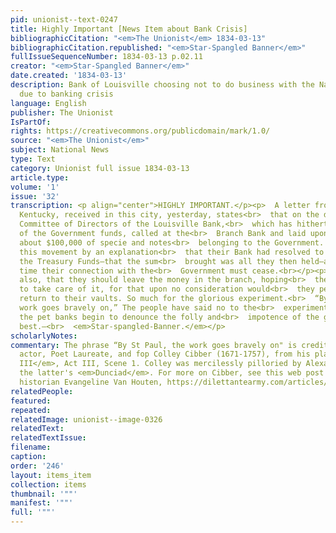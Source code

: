 ```yaml
---
pid: unionist--text-0247
title: Highly Important [News Item about Bank Crisis]
bibliographicCitation: "<em>The Unionist</em> 1834-03-13"
bibliographicCitation.republished: "<em>Star-Spangled Banner</em>"
fullIssueSequenceNumber: 1834-03-13 p.02.11
creator: "<em>Star-Spangled Banner</em>"
date.created: '1834-03-13'
description: Bank of Louisville choosing not to do business with the National government
  due to banking crisis
language: English
publisher: The Unionist
IsPartOf: 
rights: https://creativecommons.org/publicdomain/mark/1.0/
source: "<em>The Unionist</em>"
subject: National News
type: Text
category: Unionist full issue 1834-03-13
article.type: 
volume: '1'
issue: '32'
transcription: <p align="center">HIGHLY IMPORTANT.</p><p>  A letter from Louisville,
  Kentucky, received in this city, yesterday, states<br>  that on the day it was written,
  Committee of Directors of the Louisville Bank,<br>  which has hitherto been a depository
  of the Government funds, called at the<br>  Branch Bank and laid upon the counter
  about $100,000 of specie and notes<br>  belonging to the Government. They accompanied
  this movement by an explanation<br>  that their Bank had resolved to touch no more
  the Treasury Funds—that the sum<br>  brought was all they then held—and from that
  time their connection with the<br>  Government must cease.<br></p><p>  They remarked
  also, that they should leave the money in the branch, hoping<br>  they would consent
  to take care of it, for that upon no consideration would<br>  they permit it to
  return to their vaults. So much for the glorious experiment.<br>  “By St Paul, the
  work goes bravely on,” The people have said no to the<br>  experiment, and now even
  the pet banks begin to denounce the folly and<br>  impotence of the greatest and
  best.—<br>  <em>Star-spangled-Banner.</em></p>
scholarlyNotes: 
commentary: The phrase “By St Paul, the work goes bravely on" is credited to English
  actor, Poet Laureate, and fop Colley Cibber (1671-1757), from his play <em>Richard
  III</em>, Act III, Scene 1. Colley was mercilessly pilloried by Alexander Pope in
  the latter's <em>Dunciad</em>. For more on Cibber, see this web post from a theater
  historian Evangeline Van Houten, https://dilettantearmy.com/articles/colley-cibber
relatedPeople: 
featured: 
repeated: 
relatedImage: unionist--image-0326
relatedText: 
relatedTextIssue: 
filename: 
caption: 
order: '246'
layout: items_item
collection: items
thumbnail: '""'
manifest: '""'
full: '""'
---
```


